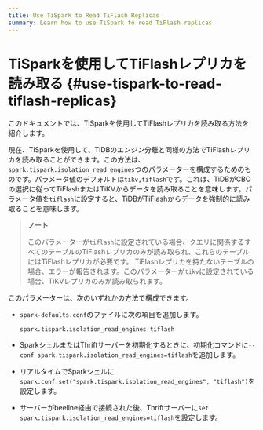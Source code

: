 ```yaml
---
title: Use TiSpark to Read TiFlash Replicas
summary: Learn how to use TiSpark to read TiFlash replicas.
---
```


# TiSparkを使用してTiFlashレプリカを読み取る {#use-tispark-to-read-tiflash-replicas}

このドキュメントでは、TiSparkを使用してTiFlashレプリカを読み取る方法を紹介します。

現在、TiSparkを使用して、TiDBのエンジン分離と同様の方法でTiFlashレプリカを読み取ることができます。この方法は、 `spark.tispark.isolation_read_engines`つのパラメーターを構成するためのものです。パラメータ値のデフォルトは`tikv,tiflash`です。これは、TiDBがCBOの選択に従ってTiFlashまたはTiKVからデータを読み取ることを意味します。パラメータ値を`tiflash`に設定すると、TiDBがTiFlashからデータを強制的に読み取ることを意味します。

> **ノート**
>
> このパラメーターが`tiflash`に設定されている場合、クエリに関係するすべてのテーブルのTiFlashレプリカのみが読み取られ、これらのテーブルにはTiFlashレプリカが必要です。 TiFlashレプリカを持たないテーブルの場合、エラーが報告されます。このパラメーターが`tikv`に設定されている場合、TiKVレプリカのみが読み取られます。

このパラメーターは、次のいずれかの方法で構成できます。

-   `spark-defaults.conf`のファイルに次の項目を追加します。

    ```
    spark.tispark.isolation_read_engines tiflash
    ```

-   SparkシェルまたはThriftサーバーを初期化するときに、初期化コマンドに`--conf spark.tispark.isolation_read_engines=tiflash`を追加します。

-   リアルタイムでSparkシェルに`spark.conf.set("spark.tispark.isolation_read_engines", "tiflash")`を設定します。

-   サーバーがbeeline経由で接続された後、Thriftサーバーに`set spark.tispark.isolation_read_engines=tiflash`を設定します。
